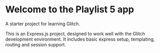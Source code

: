 Welcome to the Playlist 5 app
==============================

A starter project for learning Glitch.

This is an Express.js project, designed to work well with the Glitch development environment. It includes basic express setup, templating, routing and session support.
